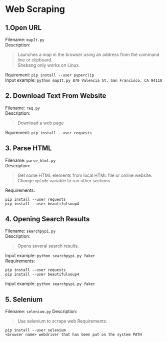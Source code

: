 # Web Scraping

## 1.Open URL
Filename: `mapIt.py`  
Description: 
> Launches a map in the browser using an address from the command line or clipboard.  
> Shebang only works on Linux.

Rquirement: `pip install --user pyperclip`  
Input example: `python mapIt.py 870 Valencia St, San Francisco, CA 94110`


## 2. Download Text From Website
Filename: `req.py`  
Description:  
> Download a web page

Rquirement: `pip install --user requests`


## 3. Parse HTML
Filename: `parse_html.py`  
Description:
> Get some HTML elements from 
> local HTML file or online website.  
> Change `opCode` variable to run other sections

Requirements:
```
pip install --user requests
pip install --user beautifulsoup4
```


## 4. Opening Search Results
Filename: `searchpypi.py`  
Description:
> Opens several search results.

Input example: `python searchpypi.py faker`  
Requirements:
```
pip install --user requests
pip install --user beautifulsoup4
```
Input example: `python searchpypi.py faker`

## 5. Selenium
Filename: `selenium.py`
Description:
> Use selenium to scrape web
Requirements:
```
pip install --user selenium
<browser name> webdriver that has been put on the system PATH
```
